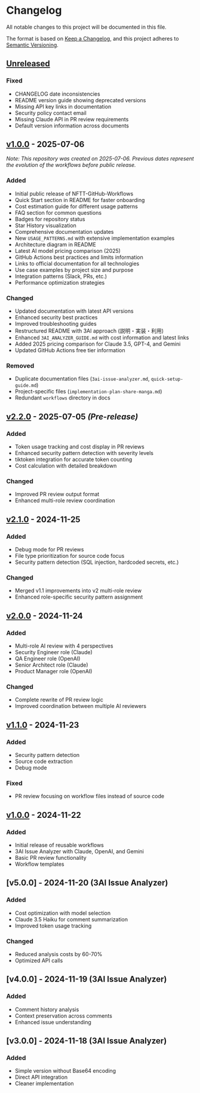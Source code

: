 # Changelog

All notable changes to this project will be documented in this file.

The format is based on [Keep a Changelog](https://keepachangelog.com/en/1.0.0/),
and this project adheres to [Semantic Versioning](https://semver.org/spec/v2.0.0.html).

## [Unreleased]

### Fixed
- CHANGELOG date inconsistencies
- README version guide showing deprecated versions
- Missing API key links in documentation
- Security policy contact email
- Missing Claude API in PR review requirements
- Default version information across documents

## [v1.0.0] - 2025-07-06

*Note: This repository was created on 2025-07-06. Previous dates represent the evolution of the workflows before public release.*

### Added
- Initial public release of NFTT-GitHub-Workflows
- Quick Start section in README for faster onboarding
- Cost estimation guide for different usage patterns
- FAQ section for common questions
- Badges for repository status
- Star History visualization
- Comprehensive documentation updates
- New `USAGE_PATTERNS.md` with extensive implementation examples
- Architecture diagram in README
- Latest AI model pricing comparison (2025)
- GitHub Actions best practices and limits information
- Links to official documentation for all technologies
- Use case examples by project size and purpose
- Integration patterns (Slack, PRs, etc.)
- Performance optimization strategies

### Changed
- Updated documentation with latest API versions
- Enhanced security best practices
- Improved troubleshooting guides
- Restructured README with 3AI approach (説明・実装・利用)
- Enhanced `3AI_ANALYZER_GUIDE.md` with cost information and latest links
- Added 2025 pricing comparison for Claude 3.5, GPT-4, and Gemini
- Updated GitHub Actions free tier information

### Removed
- Duplicate documentation files (`3ai-issue-analyzer.md`, `quick-setup-guide.md`)
- Project-specific files (`implementation-plan-share-manga.md`)
- Redundant `workflows` directory in docs

## [v2.2.0] - 2025-07-05 *(Pre-release)*

### Added
- Token usage tracking and cost display in PR reviews
- Enhanced security pattern detection with severity levels
- tiktoken integration for accurate token counting
- Cost calculation with detailed breakdown

### Changed
- Improved PR review output format
- Enhanced multi-role review coordination

## [v2.1.0] - 2024-11-25

### Added
- Debug mode for PR reviews
- File type prioritization for source code focus
- Security pattern detection (SQL injection, hardcoded secrets, etc.)

### Changed
- Merged v1.1 improvements into v2 multi-role review
- Enhanced role-specific security pattern assignment

## [v2.0.0] - 2024-11-24

### Added
- Multi-role AI review with 4 perspectives
- Security Engineer role (Claude)
- QA Engineer role (OpenAI)
- Senior Architect role (Claude)
- Product Manager role (OpenAI)

### Changed
- Complete rewrite of PR review logic
- Improved coordination between multiple AI reviewers

## [v1.1.0] - 2024-11-23

### Added
- Security pattern detection
- Source code extraction
- Debug mode

### Fixed
- PR review focusing on workflow files instead of source code

## [v1.0.0] - 2024-11-22

### Added
- Initial release of reusable workflows
- 3AI Issue Analyzer with Claude, OpenAI, and Gemini
- Basic PR review functionality
- Workflow templates

## [v5.0.0] - 2024-11-20 (3AI Issue Analyzer)

### Added
- Cost optimization with model selection
- Claude 3.5 Haiku for comment summarization
- Improved token usage tracking

### Changed
- Reduced analysis costs by 60-70%
- Optimized API calls

## [v4.0.0] - 2024-11-19 (3AI Issue Analyzer)

### Added
- Comment history analysis
- Context preservation across comments
- Enhanced issue understanding

## [v3.0.0] - 2024-11-18 (3AI Issue Analyzer)

### Added
- Simple version without Base64 encoding
- Direct API integration
- Cleaner implementation

[Unreleased]: https://github.com/NFTTechnology/NFTT-GitHub-Workflows/compare/v2.2.0...HEAD
[v2.2.0]: https://github.com/NFTTechnology/NFTT-GitHub-Workflows/compare/v2.1.0...v2.2.0
[v2.1.0]: https://github.com/NFTTechnology/NFTT-GitHub-Workflows/compare/v2.0.0...v2.1.0
[v2.0.0]: https://github.com/NFTTechnology/NFTT-GitHub-Workflows/compare/v1.1.0...v2.0.0
[v1.1.0]: https://github.com/NFTTechnology/NFTT-GitHub-Workflows/compare/v1.0.0...v1.1.0
[v1.0.0]: https://github.com/NFTTechnology/NFTT-GitHub-Workflows/releases/tag/v1.0.0